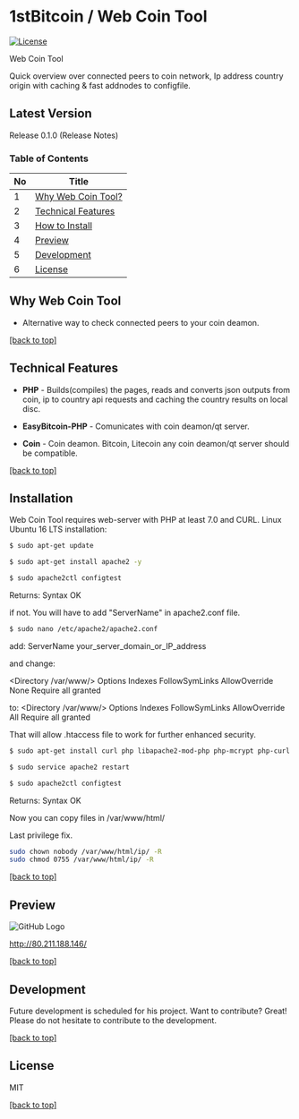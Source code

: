 # 1stBitcoin / Web Coin Tool

[![License](https://img.shields.io/:license-mit-blue.svg)](https://github.com/1stBitcoin/WebCoinTool/blob/master/LICENSE)

Web Coin Tool

Quick overview over connected peers to coin network, Ip address country origin with caching & fast addnodes to configfile.


Latest Version
----
Release 0.1.0 (Release Notes)

### Table of Contents
| No | Title						                         |
|----|-------------------------------------------|
| 1  | [Why Web Coin Tool?](#why-web-coin-tool)  |
| 2  | [Technical Features](#technical-features) |
| 3  | [How to Install](#installation)				   |
| 4  | [Preview](#preview)				               |
| 5  | [Development](#development)				       |
| 6  | [License](#license)				          	   |


Why Web Coin Tool
----
  - Alternative way to check connected peers to your coin deamon.

[[back to top]](#table-of-contents)

Technical Features
----
  - **PHP** - Builds(compiles) the pages, 
	reads and converts json outputs from coin, 
	ip to country api requests 
	and caching the country results on local disc.

  - **EasyBitcoin-PHP** - Comunicates with coin deamon/qt server. 

  - **Coin** - Coin deamon. Bitcoin, Litecoin any coin deamon/qt server should be compatible. 

[[back to top]](#table-of-contents)

Installation
----
Web Coin Tool requires web-server with PHP at least 7.0 and CURL. 
Linux Ubuntu 16 LTS installation:
```sh
$ sudo apt-get update

$ sudo apt-get install apache2 -y

$ sudo apache2ctl configtest
```
Returns:
Syntax OK

if not. You will have to add "ServerName" in apache2.conf file.
```sh
$ sudo nano /etc/apache2/apache2.conf
```
add:
ServerName your_server_domain_or_IP_address

and change: 

<Directory /var/www/>
        Options Indexes FollowSymLinks
        AllowOverride None
        Require all granted
</Directory>

to:
<Directory /var/www/>
        Options Indexes FollowSymLinks
        AllowOverride All
        Require all granted
</Directory>


That will allow .htaccess file to work for further enhanced security.
```sh
$ sudo apt-get install curl php libapache2-mod-php php-mcrypt php-curl -y

$ sudo service apache2 restart 

$ sudo apache2ctl configtest
```
Returns:
Syntax OK

Now you can copy files in /var/www/html/

Last privilege fix.
```sh
sudo chown nobody /var/www/html/ip/ -R
sudo chmod 0755 /var/www/html/ip/ -R

```


[[back to top]](#table-of-contents)

Preview
----
![GitHub Logo](https://raw.githubusercontent.com/1stBitcoin/WebCoinTool/blob/master/screenshot.png "Screenshot")

http://80.211.188.146/

[[back to top]](#table-of-contents)

Development
----
Future development is scheduled for his project.
Want to contribute? Great! Please do not hesitate to contribute to the development.

[[back to top]](#table-of-contents)

License
----
MIT

[[back to top]](#table-of-contents)
